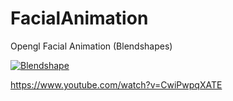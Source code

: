 # FacialAnimation
Opengl Facial Animation (Blendshapes)

[![Blendshape](https://i9.ytimg.com/vi/CwiPwpqXATE/mq1.jpg?sqp=CKjo3PgF&rs=AOn4CLD-Yqm0J2KJvcqXc4g18_Qc9w0jjg)](https://www.youtube.com/watch?v=CwiPwpqXATE)

https://www.youtube.com/watch?v=CwiPwpqXATE
